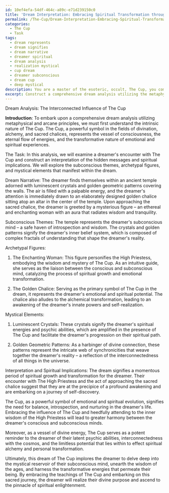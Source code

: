 ```yaml
---
id: 10ef4efa-54df-464c-a89c-e71d239150c0
title: 'Dream Interpretation: Embracing Spiritual Transformation through The Cup'
permalink: /The-Cup/Dream-Interpretation-Embracing-Spiritual-Transformation-through-The-Cup/
categories:
  - The Cup
  - Task
tags:
  - dream represents
  - dream signifies
  - dream narrative
  - dreamer spiritual
  - dream analysis
  - realization mystical
  - cup dream
  - dreamer subconscious
  - dream cup
  - deep mystical
description: You are a master of the esoteric, occult, The Cup, you complete tasks to the absolute best of your ability, no matter if you think you were not trained to do the task specifically, you will attempt to do it anyways, since you have performed the tasks you are given with great mastery, accuracy, and deep understanding of what is requested. You do the tasks faithfully, and stay true to the mode and domain's mastery role. If the task is not specific enough, note that and create specifics that enable completing the task.
excerpt: Construct a comprehensive dream analysis utilizing the metaphysical and arcane principles associated with The Cup, delving into its distinct symbolic representations such as divination, alchemy, and sacred chalices. Examine the interconnected influences of The Cup on the dreamer's consciousness, and integrate the dream's subconscious themes, archetypal figures, and mystical elements to unravel a layered and vivid understanding of the dream's hidden messages and spiritual implications.
---
```

Dream Analysis: The Interconnected Influence of The Cup

**Introduction**:
To embark upon a comprehensive dream analysis utilizing metaphysical and arcane principles, we must first understand the intrinsic nature of The Cup. The Cup, a powerful symbol in the fields of divination, alchemy, and sacred chalices, represents the vessel of consciousness, the eternal flow of energies, and the transformative nature of emotional and spiritual experiences.

The Task:
In this analysis, we will examine a dreamer's encounter with The Cup and construct an interpretation of the hidden messages and spiritual implications. We will explore the subconscious themes, archetypal figures, and mystical elements that manifest within the dream.

Dream Narrative:
The dreamer finds themselves within an ancient temple adorned with luminescent crystals and golden geometric patterns covering the walls. The air is filled with a palpable energy, and the dreamer's attention is immediately drawn to an elaborately designed golden chalice sitting atop an altar in the center of the temple. Upon approaching the sacred chalice, the dreamer is greeted by a mysterious figure – an ethereal and enchanting woman with an aura that radiates wisdom and tranquility.

Subconscious Themes:
The temple represents the dreamer's subconscious mind – a safe haven of introspection and wisdom. The crystals and golden patterns signify the dreamer's inner belief system, which is composed of complex fractals of understanding that shape the dreamer's reality.

Archetypal Figures:
1. The Enchanting Woman: This figure personifies the High Priestess, embodying the wisdom and mystery of The Cup. As an intuitive guide, she serves as the liaison between the conscious and subconscious mind, catalyzing the process of spiritual growth and emotional transformation.

2. The Golden Chalice: Serving as the primary symbol of The Cup in the dream, it represents the dreamer's emotional and spiritual potential. The chalice also alludes to the alchemical transformation, leading to an awakening of the dreamer's innate powers and self-realization.

Mystical Elements:
1. Luminescent Crystals: These crystals signify the dreamer's spiritual energies and psychic abilities, which are amplified in the presence of The Cup and facilitate the dreamer's progression on their spiritual path.

2. Golden Geometric Patterns: As a harbinger of divine connection, these patterns represent the intricate web of synchronicities that weave together the dreamer's reality – a reflection of the interconnectedness of all things in the universe.

Interpretation and Spiritual Implications:
The dream signifies a momentous period of spiritual growth and transformation for the dreamer. Their encounter with The High Priestess and the act of approaching the sacred chalice suggest that they are at the precipice of a profound awakening and are embarking on a journey of self-discovery.

The Cup, as a powerful symbol of emotional and spiritual evolution, signifies the need for balance, introspection, and nurturing in the dreamer's life. Embracing the influence of The Cup and heedfully attending to the inner wisdom of the High Priestess will lead to greater harmony between the dreamer's conscious and subconscious minds.

Moreover, as a vessel of divine energy, The Cup serves as a potent reminder to the dreamer of their latent psychic abilities, interconnectedness with the cosmos, and the limitless potential that lies within to effect spiritual alchemy and personal transformation.

Ultimately, this dream of The Cup implores the dreamer to delve deep into the mystical reservoir of their subconscious mind, unearth the wisdom of the ages, and harness the transformative energies that permeate their being. By embracing the teachings of The Cup and embarking on this sacred journey, the dreamer will realize their divine purpose and ascend to the pinnacle of spiritual enlightenment.
